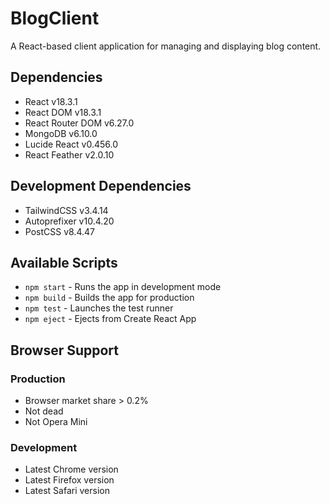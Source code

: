 # BlogClient

A React-based client application for managing and displaying blog content.

## Dependencies

- React v18.3.1
- React DOM v18.3.1
- React Router DOM v6.27.0
- MongoDB v6.10.0
- Lucide React v0.456.0
- React Feather v2.0.10

## Development Dependencies

- TailwindCSS v3.4.14
- Autoprefixer v10.4.20
- PostCSS v8.4.47

## Available Scripts

- `npm start` - Runs the app in development mode
- `npm build` - Builds the app for production
- `npm test` - Launches the test runner
- `npm eject` - Ejects from Create React App

## Browser Support

### Production

- Browser market share > 0.2%
- Not dead
- Not Opera Mini

### Development

- Latest Chrome version
- Latest Firefox version
- Latest Safari version
